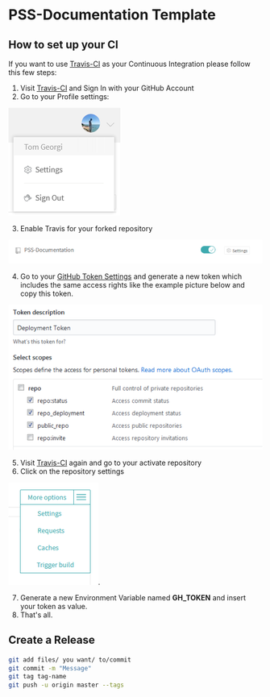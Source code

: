 # PSS-Documentation Template
## How to set up your CI

If you want to use [Travis-CI](https://travis-ci.org/) as your Continuous Integration please follow this few steps:

1. Visit [Travis-CI](https://travis-ci.org/) and Sign In with your GitHub Account
2. Go to your Profile settings:

![](https://github.com/TomGeorgi/PSS-Documentation/blob/template/graphics/readme_graphics/github_settings.png)

3. Enable Travis for your forked repository

![](https://github.com/TomGeorgi/PSS-Documentation/blob/template/graphics/readme_graphics/enable_travis.png)

4. Go to your [GitHub Token Settings](https://github.com/settings/tokens) and generate a new token which includes the same access rights like the example picture below and copy this token. 

![](https://github.com/TomGeorgi/PSS-Documentation/blob/template/graphics/readme_graphics/token_settings.png)

5. Visit [Travis-CI](https://travis-ci.org/) again and go to your activate repository
6.  Click on the repository settings 

![](https://github.com/TomGeorgi/PSS-Documentation/blob/template/graphics/readme_graphics/travis_repo_settings.png).

7. Generate a new Environment Variable named **GH_TOKEN** and insert your token as value.
8. That's all.

## Create a Release
```bash
git add files/ you want/ to/commit
git commit -m "Message"
git tag tag-name
git push -u origin master --tags
```




